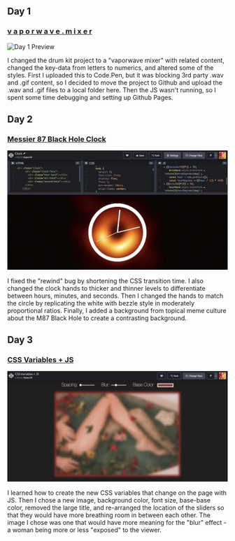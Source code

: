 ## Day 1
### [v a p o r w a v e . m i x e r](https://kaseywang.github.io/Javascript30/Day1/)

![Day 1 Preview](Day1/imgs/Day1_preview.png)

I changed the drum kit project to a "vaporwave mixer" with related content, changed the key-data from letters to numerics, and altered some of the styles. First I uploaded this to Code.Pen, but it was blocking 3rd party .wav and .gif content, so I decided to move the project to Github and upload the .wav and .gif files to a local folder here. Then the JS wasn't running, so I spent some time debugging and setting up Github Pages. 

## Day 2
### [Messier 87 Black Hole Clock](https://codepen.io/bitpixi/pen/VNrdOx)

![Day 2 Preview](Day2.png)

I fixed the "rewind" bug by shortening the CSS transition time. I also changed the clock hands to thicker and thinner levels to differentiate between hours, minutes, and seconds. Then I changed the hands to match the circle by replicating the white with bezzle style in moderately proportional ratios. Finally, I added a background from topical meme culture about the M87 Black Hole to create a contrasting background.

## Day 3
### [CSS Variables + JS](https://codepen.io/bitpixi/pen/MRPbXb)

![Day 3 Preview](Day3.png)

I learned how to create the new CSS variables that change on the page with JS. Then I chose a new image, background color, font size, base-base color, removed the large title, and re-arranged the location of the sliders so that they would have more breathing room in between each other. The image I chose was one that would have more meaning for the "blur" effect - a woman being more or less "exposed" to the viewer. 
